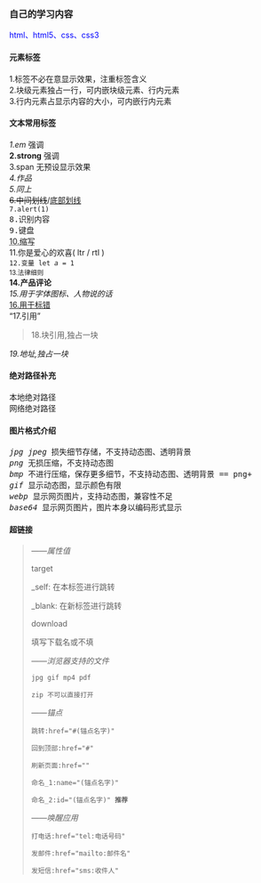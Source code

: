 ### 自己的学习内容
<text style="color:blue">html、html5、css、css3</text>
#### 元素标签
1.标签不必在意显示效果，注重标签含义  
2.块级元素独占一行，可内嵌块级元素、行内元素  
3.行内元素占显示内容的大小，可内嵌行内元素
#### 文本常用标签
<em>1.em</em> 强调  
<strong>2.strong</strong> 强调   
<span>3.span</span> 无预设显示效果  
<cite>4.作品</cite>  
<dfn>5.同上</dfn>     
<del>6.中间划线</del>/<ins>底部划线</ins>  
<code>7.alert(1)</code>  
<samp>8.识别内容</samp>  
<kbd>9.键盘</kbd>  
<abbr title="abcde">10.缩写</abbr>  
<bdo dir="ltr">11.你是爱心的欢喜( ltr / rtl )</bdo>  
<code>12.变量 let <var>a</var> = 1</code>  
<small>13.法律细则</small>  
<b>14.产品评论</b>  
<i>15.用于字体图标、人物说的话</i>  
<u>16.用于标错</u>  
<q>17.引用</q>  
<blockquote>18.块引用,独占一块</blockquote>  
<address>19.地址,独占一块</address>  

#### 绝对路径补充
本地绝对路径  
网络绝对路径
#### 图片格式介绍 
<kbd><var>jpg jpeg</var> 损失细节存储，不支持动态图、透明背景</kbd>  
<kbd><var>png</var> 无损压缩，不支持动态图</kbd>  
<kbd><var>bmp</var> 不进行压缩，保存更多细节，不支持动态图、透明背景 == png+</kbd>  
<kbd><var>gif</var> 显示动态图，显示颜色有限</kbd>  
<kbd><var>webp</var> 显示网页图片，支持动态图，兼容性不足</kbd>  
<kbd><var>base64</var> 显示网页图片，图片本身以编码形式显示</kbd> 
#### 超链接
<blockquote>
<p><em>——属性值</em></p>  
<p>target</p>  
    _self: 在本标签进行跳转</p>
    _blank: 在新标签进行跳转
<p>download</p>
填写下载名或不填
<p><em>——浏览器支持的文件</em></p>
<code>jpg gif mp4 pdf</code><p/>
<code>zip 不可以直接打开</code>
<p><em>——锚点</em></p>
<code>跳转:href="#(锚点名字)"</code><p/>
<code>回到顶部:href="#"</code><p/>
<code>刷新页面:href=""</code><p/>
<code>命名_1:name="(锚点名字)"</code><p/>
<code>命名_2:id="(锚点名字)"<strong> 推荐</strong></code><p/>
<p><em>——唤醒应用</em></p>
<code>打电话:href="tel:电话号码"</code><p/>
<code>发邮件:href="mailto:邮件名"</code><p/>
<code>发短信:href="sms:收件人"</code><p/>
</blockquote>
